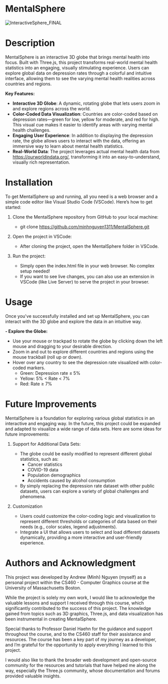 # MentalSphere
![InteractiveSphere_FINAL](https://github.com/user-attachments/assets/7c660371-40a0-420b-99a4-89e836b4db05)

# Description
MentalSphere is an interactive 3D globe that brings mental health into focus. Built with Three.js, this project transforms real-world mental health statistics into an engaging, visually stimulating experience. Users can explore global data on depression rates through a colorful and intuitive interface, allowing them to see the varying mental health realities across countries and regions.

**Key Features:**
- **Interactive 3D Globe**: A dynamic, rotating globe that lets users zoom in and explore regions across the world.
- **Color-Coded Data Visualization**: Countries are color-coded based on depression rates—green for low, yellow for moderate, and red for high. This visual cue makes it easier to identify areas with varying mental health challenges.
- **Engaging User Experience**: In addition to displaying the depression rate, the globe allows users to interact with the data, offering an immersive way to learn about mental health statistics.
- **Real-World Data**: The project leverages actual mental health data from https://ourworldindata.org/, transforming it into an easy-to-understand, visually rich representation.

# Installation
To get MentalSphere up and running, all you need is a web browser and a simple code editor like Visual Studio Code (VSCode). Here’s how to get started:

1. Clone the MentalSphere repository from GitHub to your local machine:
   - git clone https://github.com/minhnguyen1311/MentalSphere.git

2. Open the project in VSCode:
   - After cloning the project, open the MentalSphere folder in VSCode.

3. Run the project:
   - Simply open the index.html file in your web browser. No complex setup needed!
   - If you want to see live changes, you can also use an extension in VSCode (like Live Server) to serve the project in your browser.
  
# Usage
Once you've successfully installed and set up MentalSphere, you can interact with the 3D globe and explore the data in an intuitive way.

**- Explore the Globe:**
  - Use your mouse or trackpad to rotate the globe by clicking down the left mouse and dragging to your desirable direction.
  - Zoom in and out to explore different countries and regions using the mouse trackball (roll up or down).
  - Hover over any country to see the depression rate visualized with color-coded markers.
    - Green: Depression rate ≤ 5%
    - Yellow: 5% < Rate < 7%
    - Red: Rate ≥ 7%
   
# Future Improvements
MentalSphere is a foundation for exploring various global statistics in an interactive and engaging way. In the future, this project could be expanded and adapted to visualize a wide range of data sets. Here are some ideas for future improvements:
1. Support for Additional Data Sets:
   - The globe could be easily modified to represent different global statistics, such as:
       - Cancer statistics
       - COVID-19 data
       - Population demographics
       - Accidents caused by alcohol consumption
   - By simply replacing the depression rate dataset with other public datasets, users can explore a variety of global challenges and phenomena.
  
2. Customization
   - Users could customize the color-coding logic and visualization to represent different thresholds or categories of data based on their needs (e.g., color scales, legend adjustments).
   - Integrate a UI that allows users to select and load different datasets dynamically, providing a more interactive and user-friendly experience.
  
# Authors and Acknowledgment
This project was developed by Andrew (Minh) Nguyen (myself) as a personal project within the CS460 - Computer Graphics course at the University of Massachusetts Boston.

While the project is solely my own work, I would like to acknowledge the valuable lessons and support I received through this course, which significantly contributed to the success of this project. The knowledge gained from topics such as 3D graphics, Three.js, and data visualization has been instrumental in creating MentalSphere.

Special thanks to Professor Daniel Haehn for the guidance and support throughout the course, and to the CS460 staff for their assistance and resources. The course has been a key part of my journey as a developer, and I’m grateful for the opportunity to apply everything I learned to this project.

I would also like to thank the broader web development and open-source community for the resources and tutorials that have helped me along the way, especially the Three.js community, whose documentation and forums provided valuable insights.
